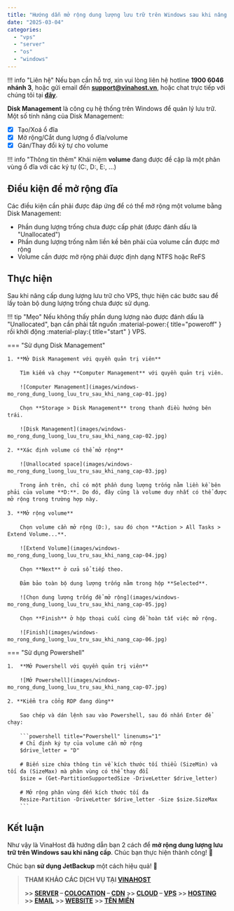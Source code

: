 ```yaml
---
title: "Hướng dẫn mở rộng dung lượng lưu trữ trên Windows sau khi nâng cấp"
date: "2025-03-04"
categories:
  - "vps"
  - "server"
  - "os"
  - "windows"
---
```


!!! info "Liên hệ"
    Nếu bạn cần hỗ trợ, xin vui lòng liên hệ hotline **1900 6046 nhánh 3**, hoặc gửi email đến [**support@vinahost.vn**](mailto:support@vinahost.vn), hoặc chat trực tiếp với chúng tôi tại [**đây**](https://livechat.vinahost.vn/chat.php).


**Disk Management** là công cụ hệ thống trên Windows để quản lý lưu trữ. Một số tính năng của Disk Management:

- [x] Tạo/Xoá ổ đĩa
- [x] Mở rộng/Cắt dung lượng ổ đĩa/volume
- [x] Gán/Thay đổi ký tự cho volume

!!! info "Thông tin thêm"
    Khái niệm **volume** đang được đề cập là một phân vùng ổ đĩa với các ký tự (C:, D:, E:, ...)


## Điều kiện để mở rộng đĩa

Các điều kiện cần phải được đáp ứng để có thể mở rộng một volume bằng Disk Management:

- Phần dung lượng trống chưa được cấp phát (được đánh dấu là "Unallocated")
- Phần dung lượng trống nằm liền kề bên phải của volume cần được mở rộng
- Volume cần được mở rộng phải được định dạng NTFS hoặc ReFS


## Thực hiện

Sau khi nâng cấp dung lượng lưu trữ cho VPS, thực hiện các bước sau để lấy toàn bộ dung lượng trống chưa được sử dụng.

!!! tip "Mẹo"
    Nếu không thấy phần dung lượng nào được đánh dấu là "Unallocated", bạn cần phải tắt nguồn :material-power:{ title="poweroff" } rồi khởi động :material-play:{ title="start" } VPS.

=== "Sử dụng Disk Management"

    1. **Mở Disk Management với quyền quản trị viên**

        Tìm kiếm và chạy **Computer Management** với quyền quản trị viên.

        ![Computer Management](images/windows-mo_rong_dung_luong_luu_tru_sau_khi_nang_cap-01.jpg)

        Chọn **Storage > Disk Management** trong thanh điều hướng bên trái.

        ![Disk Management](images/windows-mo_rong_dung_luong_luu_tru_sau_khi_nang_cap-02.jpg)

    2. **Xác định volume có thể mở rộng**
    
        ![Unallocated space](images/windows-mo_rong_dung_luong_luu_tru_sau_khi_nang_cap-03.jpg)

        Trong ảnh trên, chỉ có một phần dung lượng trống nằm liền kề bên phải của volume **D:**. Do đó, đây cũng là volume duy nhất có thể được mở rộng trong trường hợp này.

    3. **Mở rộng volume**

        Chọn volume cần mở rộng (D:), sau đó chọn **Action > All Tasks > Extend Volume...**.

        ![Extend Volume](images/windows-mo_rong_dung_luong_luu_tru_sau_khi_nang_cap-04.jpg)

        Chọn **Next** ở cửa sổ tiếp theo.

        Đảm bảo toàn bộ dung lượng trống nằm trong hộp **Selected**.

        ![Chọn dung lượng trống để mở rộng](images/windows-mo_rong_dung_luong_luu_tru_sau_khi_nang_cap-05.jpg)

        Chọn **Finish** ở hộp thoại cuối cùng để hoàn tất việc mở rộng.

        ![Finish](images/windows-mo_rong_dung_luong_luu_tru_sau_khi_nang_cap-06.jpg)

=== "Sử dụng Powershell"

    1.  **Mở Powershell với quyền quản trị viên**

        ![Mở Powershell](images/windows-mo_rong_dung_luong_luu_tru_sau_khi_nang_cap-07.jpg)

    2. **Kiểm tra cổng RDP đang dùng**

        Sao chép và dán lệnh sau vào Powershell, sau đó nhấn Enter để chạy:

        ```powershell title="Powershell" linenums="1"
        # Chỉ định ký tự của volume cần mở rộng
        $drive_letter = "D"

        # Biến size chứa thông tin về kích thước tối thiểu (SizeMin) và tối đa (SizeMax) mà phân vùng có thể thay đổi
        $size = (Get-PartitionSupportedSize -DriveLetter $drive_letter)

        # Mở rộng phân vùng đến kích thước tối đa
        Resize-Partition -DriveLetter $drive_letter -Size $size.SizeMax
        ```


## Kết luận

Như vậy là VinaHost đã hướng dẫn bạn 2 cách để **mở rộng dung lượng lưu trữ trên Windows sau khi nâng cấp**. Chúc bạn thực hiện thành công! 🍻


Chúc bạn **sử dụng JetBackup** một cách hiệu quả! 🍻

> **THAM KHẢO CÁC DỊCH VỤ TẠI [VINAHOST](https://vinahost.vn/)**
>
> **\>> [SERVER](https://vinahost.vn/thue-may-chu-rieng/) – [COLOCATION](https://vinahost.vn/colocation.html) – [CDN](https://vinahost.vn/dich-vu-cdn-chuyen-nghiep)**
> **\>> [CLOUD](https://vinahost.vn/cloud-server-gia-re/) – [VPS](https://vinahost.vn/vps-ssd-chuyen-nghiep/)**
> **\>> [HOSTING](https://vinahost.vn/wordpress-hosting)**
> **\>> [EMAIL](https://vinahost.vn/email-hosting)**
> **\>> [WEBSITE](http://vinawebsite.vn/)**
> **\>> [TÊN MIỀN](https://vinahost.vn/ten-mien-gia-re/)**
